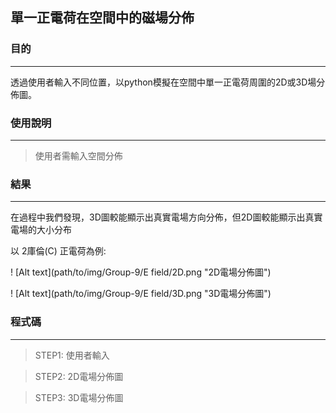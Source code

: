 ## 單一正電荷在空間中的磁場分佈 ##

### 目的 
--------
透過使用者輸入不同位置，以python模擬在空間中單一正電荷周圍的2D或3D場分佈圖。


### 使用說明
-----------
> 使用者需輸入空間分佈


### 結果
--------

在過程中我們發現，3D圖較能顯示出真實電場方向分佈，但2D圖較能顯示出真實電場的大小分布

以 2庫倫(C) 正電荷為例:

! [Alt text](path/to/img/Group-9/E field/2D.png "2D電場分佈圖")

! [Alt text](path/to/img/Group-9/E field/3D.png "3D電場分佈圖")


### 程式碼
---------

> STEP1: 使用者輸入

> STEP2: 2D電場分佈圖

> STEP3: 3D電場分佈圖

